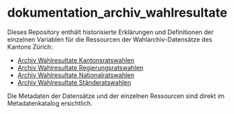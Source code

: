 # dokumentation_archiv_wahlresultate
Dieses Repository enthält historisierte Erklärungen und Definitionen der einzelnen Variablen für die Ressourcen der Wahlarchiv-Datensätze des Kantons Zürich:
- [Archiv Wahlresultate Kantonsratswahlen](https://www.zh.ch/de/politik-staat/statistik-daten/datenkatalog.html#/datasets/690@statistisches-amt-kanton-zuerich)
- [Archiv Wahlresultate Regierungsratswahlen](https://www.zh.ch/de/politik-staat/statistik-daten/datenkatalog.html#/datasets/694@statistisches-amt-kanton-zuerich)
- [Archiv Wahlresultate Nationalratswahlen](https://www.zh.ch/de/politik-staat/statistik-daten/datenkatalog.html#/datasets/693@statistisches-amt-kanton-zuerich)
- [Archiv Wahlresultate Ständeratswahlen](https://www.zh.ch/de/politik-staat/statistik-daten/datenkatalog.html#/datasets/695@statistisches-amt-kanton-zuerich)

Die Metadaten der Datensätze und der einzelnen Ressourcen sind direkt im Metadatenkatalog ersichtlich.
